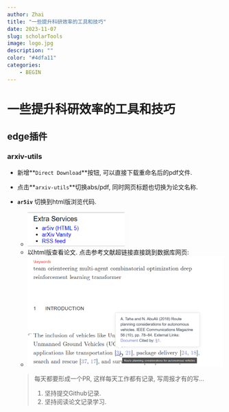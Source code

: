 ```yaml
---
author: Zhai
title: "一些提升科研效率的工具和技巧"
date: 2023-11-07
slug: scholarTools
image: logo.jpg
description: ""
color: "#4dfa11"
categories:
    - BEGIN
---
```


# 一些提升科研效率的工具和技巧

## edge插件

### arxiv-utils

- 新增**`Direct Download`**按钮, 可以直接下载重命名后的pdf文件.
- 点击**`arxiv-utils`**切换abs/pdf, 同时网页标题也切换为论文名称.
- **`ar5iv`** 切换到html版浏览代码.
  
  - <img src="https://raw.githubusercontent.com/OliverZhai1515/figure/main/img/20231205214918.png" style="zoom:80%;" />
  - 以html版查看论文. 点击参考文献超链接直接跳到数据库网页:
  - <img src="https://raw.githubusercontent.com/OliverZhai1515/figure/main/img/20231205004235.png" style="zoom:50%;" />
  
  > 每天都要形成一个PR, 这样每天工作都有记录, 写周报才有的写...
  >
  > 1. 坚持提交Github记录.
  > 2. 坚持阅读论文记录学习.
